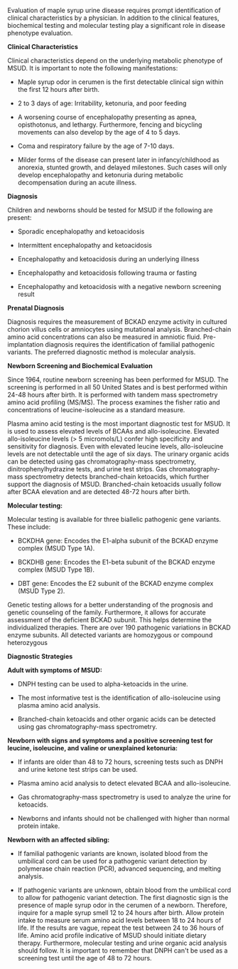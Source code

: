 Evaluation of maple syrup urine disease requires prompt identification of clinical characteristics by a physician. In addition to the clinical features, biochemical testing and molecular testing play a significant role in disease phenotype evaluation.

**Clinical Characteristics**

Clinical characteristics depend on the underlying metabolic phenotype of MSUD. It is important to note the following manifestations:

- Maple syrup odor in cerumen is the first detectable clinical sign within the first 12 hours after birth.

- 2 to 3 days of age: Irritability, ketonuria, and poor feeding

- A worsening course of encephalopathy presenting as apnea, opisthotonus, and lethargy. Furthermore, fencing and bicycling movements can also develop by the age of 4 to 5 days.

- Coma and respiratory failure by the age of 7-10 days.

- Milder forms of the disease can present later in infancy/childhood as anorexia, stunted growth, and delayed milestones. Such cases will only develop encephalopathy and ketonuria during metabolic decompensation during an acute illness.

**Diagnosis**

Children and newborns should be tested for MSUD if the following are present:

- Sporadic encephalopathy and ketoacidosis

- Intermittent encephalopathy and ketoacidosis

- Encephalopathy and ketoacidosis during an underlying illness

- Encephalopathy and ketoacidosis following trauma or fasting

- Encephalopathy and ketoacidosis with a negative newborn screening result

**Prenatal Diagnosis**

Diagnosis requires the measurement of BCKAD enzyme activity in cultured chorion villus cells or amniocytes using mutational analysis. Branched-chain amino acid concentrations can also be measured in amniotic fluid. Pre-implantation diagnosis requires the identification of familial pathogenic variants. The preferred diagnostic method is molecular analysis.

**Newborn Screening and Biochemical Evaluation**

Since 1964, routine newborn screening has been performed for MSUD. The screening is performed in all 50 United States and is best performed within 24-48 hours after birth. It is performed with tandem mass spectrometry amino acid profiling (MS/MS). The process examines the fisher ratio and concentrations of leucine-isoleucine as a standard measure.

Plasma amino acid testing is the most important diagnostic test for MSUD. It is used to assess elevated levels of BCAAs and allo-isoleucine. Elevated allo-isoleucine levels (> 5 micromols/L) confer high specificity and sensitivity for diagnosis. Even with elevated leucine levels, allo-isoleucine levels are not detectable until the age of six days. The urinary organic acids can be detected using gas chromatography-mass spectrometry, dinitrophenylhydrazine tests, and urine test strips. Gas chromatography-mass spectrometry detects branched-chain ketoacids, which further support the diagnosis of MSUD. Branched-chain ketoacids usually follow after BCAA elevation and are detected 48-72 hours after birth.

**Molecular testing:**

Molecular testing is available for three biallelic pathogenic gene variants. These include:

- BCKDHA gene: Encodes the E1-alpha subunit of the BCKAD enzyme complex (MSUD Type 1A).

- BCKDHB gene: Encodes the E1-beta subunit of the BCKAD enzyme complex (MSUD Type 1B).

- DBT gene: Encodes the E2 subunit of the BCKAD enzyme complex (MSUD Type 2).

Genetic testing allows for a better understanding of the prognosis and genetic counseling of the family. Furthermore, it allows for accurate assessment of the deficient BCKAD subunit. This helps determine the individualized therapies. There are over 190 pathogenic variations in BCKAD enzyme subunits. All detected variants are homozygous or compound heterozygous

**Diagnostic Strategies**

**Adult with symptoms of MSUD:**

- DNPH testing can be used to alpha-ketoacids in the urine.

- The most informative test is the identification of allo-isoleucine using plasma amino acid analysis.

- Branched-chain ketoacids and other organic acids can be detected using gas chromatography-mass spectrometry.

**Newborn with signs and symptoms and a positive screening test for leucine, isoleucine, and valine or unexplained ketonuria:**

- If infants are older than 48 to 72 hours, screening tests such as DNPH and urine ketone test strips can be used.

- Plasma amino acid analysis to detect elevated BCAA and allo-isoleucine.

- Gas chromatography-mass spectrometry is used to analyze the urine for ketoacids.

- Newborns and infants should not be challenged with higher than normal protein intake.

**Newborn with an affected sibling:**

- If familial pathogenic variants are known, isolated blood from the umbilical cord can be used for a pathogenic variant detection by polymerase chain reaction (PCR), advanced sequencing, and melting analysis.

- If pathogenic variants are unknown, obtain blood from the umbilical cord to allow for pathogenic variant detection. The first diagnostic sign is the presence of maple syrup odor in the cerumen of a newborn. Therefore, inquire for a maple syrup smell 12 to 24 hours after birth. Allow protein intake to measure serum amino acid levels between 18 to 24 hours of life. If the results are vague, repeat the test between 24 to 36 hours of life. Amino acid profile indicative of MSUD should initiate dietary therapy. Furthermore, molecular testing and urine organic acid analysis should follow. It is important to remember that DNPH can't be used as a screening test until the age of 48 to 72 hours.